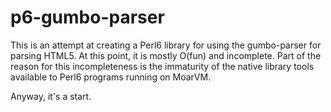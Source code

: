 # p6-gumbo-parser

This is an attempt at creating a Perl6 library for using the gumbo-parser for
parsing HTML5. At this point, it is mostly O(fun) and incomplete. Part of the
reason for this incompleteness is the immaturity of the native library tools
available to Perl6 programs running on MoarVM.

Anyway, it's a start.
